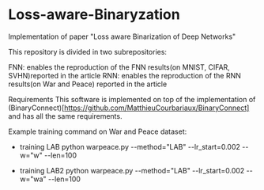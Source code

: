 # Loss-aware-Binaryzation
Implementation of paper "Loss aware Binarization of Deep Networks"


This repository is divided in two subrepositories:

FNN: enables the reproduction of the FNN results(on MNIST, CIFAR, SVHN)reported in the article
RNN: enables the reproduction of the RNN results(on War and Peace) reported in the article

Requirements
This software is implemented on top of the implementation of (BinaryConnect)[https://github.com/MatthieuCourbariaux/BinaryConnect] and has all the same requirements. 


Example training command on War and Peace dataset:
- training LAB
python warpeace.py --method="LAB" --lr_start=0.002 --w="w" --len=100

- training LAB2
python warpeace.py --method="LAB" --lr_start=0.002 --w="wa" --len=100
